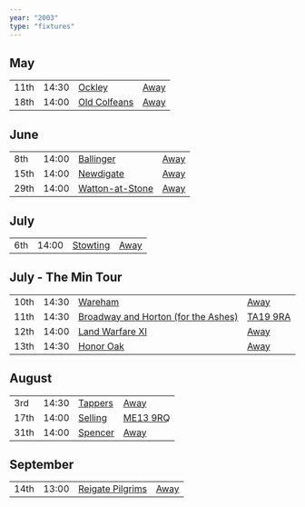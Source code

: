 ```yaml
---
year: "2003"
type: "fixtures"
---
```


## May

|  |  |  |  |
|:---|:---|:---|:---|
| 11th | 14:30 | [Ockley](/2003/ockley) | [Away](https://goo.gl/maps/vmhvFhbrVZGrsXAAA) |
| 18th | 14:00 | [Old Colfeans](/2003/old-colfeans) | [Away]() |

## June

|  |  |  |  |
|:---|:---|:---|:---|
| 8th | 14:00 | [Ballinger](/2003/ballinger) | [Away]() |
| 15th | 14:00 | [Newdigate](/2003/newdigate) | [Away](https://goo.gl/maps/9uAr2nHj19CJDEjw6) |
| 29th | 14:00 | [Watton-at-Stone](/2003/watton-at-stone) | [Away](https://goo.gl/maps/JPBQawMsjLgYtVHk9) |

## July

|  |  |  |  |
|:---|:---|:---|:---|
| 6th | 14:00 | [Stowting](/2003/stowting) | [Away](https://goo.gl/maps/3Br4woRQXRqh9Uje8) |

## July - The Min Tour

|  |  |  |  |
|:---|:---|:---|:---|
| 10th | 14:30 | [Wareham](/2003/wareham) | [Away]() |
| 11th | 14:30 | [Broadway and Horton (for the Ashes)](/2003/broadway-and-horton) | [TA19 9RA](https//goo.gl/maps/hVamJL8if6v) |
| 12th | 14:00 | [Land Warfare XI](/2003/land-warfare-xi) | [Away]() |
| 13th | 14:30 | [Honor Oak](/2003/honor-oak) | [Away]() |

## August

|  |  |  |  |
|:---|:---|:---|:---|
| 3rd | 14:30 | [Tappers](/2003/tappers) | [Away]() |
| 17th | 14:00 | [Selling](/2003/selling) | [ME13 9RQ](https//goo.gl/maps/QeLhjBkEbJr) |
| 31th | 14:00 | [Spencer](/2003/spencer) | [Away]() |

## September

|  |  |  |  |
|:---|:---|:---|:---|
| 14th | 13:00 | [Reigate Pilgrims](/2003/reigate-pilgrims) | [Away](https://goo.gl/maps/z54KDhWLtQreY6xy9) |
